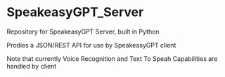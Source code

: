 # SpeakeasyGPT_Server
Repository for SpeakeasyGPT Server, built in Python

Prodies a JSON/REST API for use by SpeakeasyGPT client

Note that currently Voice Recognition and Text To Speah Capabilities are handled by client
